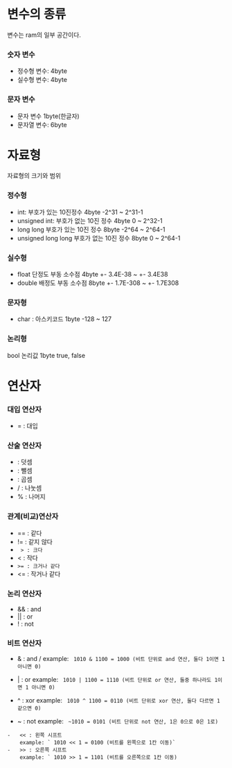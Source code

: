 # 변수의 종류

변수는 ram의 일부 공간이다.

### 숫자 변수

-   정수형 변수: 4byte
-   실수형 변수: 4byte

### 문자 변수

-   문자 변수 1byte(한글자)
-   문자열 변수: 6byte

# 자료형

자료형의 크기와 범위

### 정수형

-   int: 부호가 있는 10진정수 4byte -2^31 ~ 2^31-1
-   unsigned int: 부호가 없는 10진 정수 4byte 0 ~ 2^32-1
-   long long 부호가 있는 10진 정수 8byte -2^64 ~ 2^64-1
-   unsigned long long 부호가 없는 10진 정수 8byte 0 ~ 2^64-1

### 실수형

-   float 단정도 부동 소수점 4byte +- 3.4E-38 ~ +- 3.4E38
-   double 배정도 부동 소수점 8byte +- 1.7E-308 ~ +- 1.7E308

### 문자형

-   char : 아스키코드 1byte -128 ~ 127

### 논리형

bool 논리값 1byte true, false

# 연산자

### 대입 연산자

-   = : 대입

### 산술 연산자

-   : 덧셈
-   : 뺄셈
-   : 곱셈
-   / : 나눗셈
-   % : 나머지

### 관계(비교)연산자

-   == : 같다
-   != : 같지 않다
-   ` > : 크다`
-   < : 작다
-   `>= : 크거나 같다`
-   <= : 작거나 같다

### 논리 연산자

-   && : and
-   || : or
-   ! : not

### 비트 연산자

-   & : and /
    example: ` 1010 & 1100 = 1000 (비트 단위로 and 연산, 둘다 1이면 1 아니면 0)`
-   | : or
    example: ` 1010 | 1100 = 1110 (비트 단위로 or 연산, 둘중 하나라도 1이면 1 아니면 0)`
-   ^ : xor
    example: ` 1010 ^ 1100 = 0110 (비트 단위로 xor 연산, 둘다 다르면 1 같으면 0)`

-   ~ : not
    example: ` ~1010 = 0101 (비트 단위로 not 연산, 1은 0으로 0은 1로)`

```
-   << : 왼쪽 시프트
    example: ` 1010 << 1 = 0100 (비트를 왼쪽으로 1칸 이동)`
-   >> : 오른쪽 시프트
    example: ` 1010 >> 1 = 1101 (비트를 오른쪽으로 1칸 이동)
```
